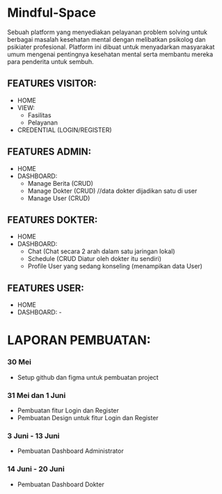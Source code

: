 # Mindful-Space

Sebuah platform yang menyediakan pelayanan problem solving untuk berbagai masalah kesehatan mental dengan melibatkan psikolog dan psikiater profesional. Platform ini dibuat untuk menyadarkan masyarakat umum mengenai pentingnya kesehatan mental serta membantu mereka para penderita untuk sembuh. 

## FEATURES VISITOR: 
- HOME
- VIEW:
    - Fasilitas
    - Pelayanan
- CREDENTIAL (LOGIN/REGISTER)

## FEATURES ADMIN:
- HOME
- DASHBOARD:
    - Manage Berita (CRUD)
    - Manage Dokter (CRUD) //data dokter dijadikan satu di user
    - Manage User   (CRUD)

## FEATURES DOKTER:
- HOME
- DASHBOARD:
    - Chat (Chat secara 2 arah dalam satu jaringan lokal)
    - Schedule (CRUD Diatur oleh dokter itu sendiri)
    - Profile User yang sedang konseling    (menampikan data User)

## FEATURES USER:
- HOME
- DASHBOARD: -


# LAPORAN PEMBUATAN:

### 30 Mei
- Setup github dan figma untuk pembuatan project

### 31 Mei dan 1 Juni
- Pembuatan fitur Login dan Register
- Pembuatan Design untuk fitur Login dan Register

### 3 Juni - 13 Juni
- Pembuatan Dashboard Administrator

### 14 Juni - 20 Juni 
- Pembuatan Dashboard Dokter
